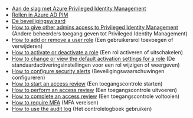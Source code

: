 * [Aan de slag met Azure Privileged Identity Management](../articles/active-directory/privileged-identity-management/pim-getting-started.md)
* [Rollen in Azure AD PIM](../articles/active-directory/privileged-identity-management/pim-roles.md)
* [De beveiligingswizard](../articles/active-directory/privileged-identity-management/pim-security-wizard.md)
* [How to give other admins access to Privileged Identity Management](../articles/active-directory/privileged-identity-management/pim-how-to-give-access-to-pim.md) (Andere beheerders toegang geven tot Privileged Identity Management)
* [How to add or remove a user role](../articles/active-directory/privileged-identity-management/pim-how-to-add-role-to-user.md) (Een gebruikersrol toevoegen of verwijderen)
* [How to activate or deactivate a role](../articles/active-directory/privileged-identity-management/pim-how-to-activate-role.md) (Een rol activeren of uitschakelen)
* [How to change or view the default activation settings for a role](../articles/active-directory/privileged-identity-management/pim-how-to-change-default-settings.md) (De standaardactiveringsinstellingen voor een rol wijzigen of weergeven)
* [How to configure security alerts](../articles/active-directory/privileged-identity-management/pim-how-to-configure-security-alerts.md) (Beveiligingswaarschuwingen configureren)
* [How to start an access review](../articles/active-directory/privileged-identity-management/pim-how-to-start-security-review.md) (Een toegangscontrole starten)
* [How to perform an access review](../articles/active-directory/privileged-identity-management/pim-how-to-perform-security-review.md) (Een toegangscontrole uitvoeren)
* [How to complete an access review](../articles/active-directory/privileged-identity-management/pim-how-to-complete-review.md) (Een toegangscontrole voltooien)
* [How to require MFA](../articles/active-directory/privileged-identity-management/pim-how-to-require-mfa.md) (MFA vereisen)
* [How to use the audit log](../articles/active-directory/privileged-identity-management/pim-how-to-use-audit-log.md) (Het controlelogboek gebruiken)

